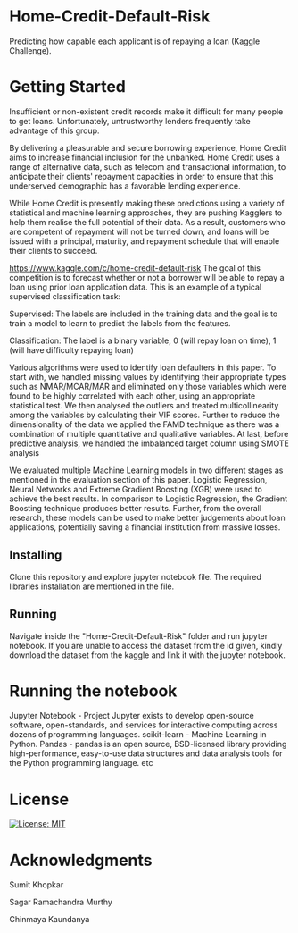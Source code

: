 # Home-Credit-Default-Risk
Predicting how capable each applicant is of repaying a loan (Kaggle Challenge).

# Getting Started
Insufficient or non-existent credit records make it difficult for many people to get loans. Unfortunately, untrustworthy lenders frequently take advantage of this group.

By delivering a pleasurable and secure borrowing experience, Home Credit aims to increase financial inclusion for the unbanked. Home Credit uses a range of alternative data, such as telecom and transactional information, to anticipate their clients' repayment capacities in order to ensure that this underserved demographic has a favorable lending experience.

While Home Credit is presently making these predictions using a variety of statistical and machine learning approaches, they are pushing Kagglers to help them realise the full potential of their data. As a result, customers who are competent of repayment will not be turned down, and loans will be issued with a principal, maturity, and repayment schedule that will enable their clients to succeed.

https://www.kaggle.com/c/home-credit-default-risk
The goal of this competition is to forecast whether or not a borrower will be able to repay a loan using prior loan application data. This is an example of a typical supervised classification task:

Supervised: The labels are included in the training data and the goal is to train a model to learn to predict the labels from the features.

Classification: The label is a binary variable, 0 (will repay loan on time), 1 (will have difficulty repaying loan)

Various algorithms were used to identify loan defaulters in
this paper. To start with, we handled missing values by identifying their appropriate types such as NMAR/MCAR/MAR and
eliminated only those variables which were found to be highly
correlated with each other, using an appropriate statistical test.
We then analysed the outliers and treated multicollinearity
among the variables by calculating their VIF scores. Further
to reduce the dimensionality of the data we applied the
FAMD technique as there was a combination of multiple
quantitative and qualitative variables. At last, before predictive
analysis, we handled the imbalanced target column using
SMOTE analysis

We evaluated multiple Machine Learning
models in two different stages as mentioned in the evaluation
section of this paper. Logistic Regression, Neural Networks
and Extreme Gradient Boosting (XGB) were used to achieve
the best results. In comparison to Logistic Regression, the
Gradient Boosting technique produces better results. Further,
from the overall research, these models can be used to make
better judgements about loan applications, potentially saving
a financial institution from massive losses.

## Installing
Clone this repository and explore jupyter notebook file.
The required libraries installation are mentioned in the file.

## Running
Navigate inside the "Home-Credit-Default-Risk" folder and run jupyter notebook.
If you are unable to access the dataset from the id given, kindly download the dataset from the kaggle and link it with the jupyter notebook.

# Running the notebook
Jupyter Notebook - Project Jupyter exists to develop open-source software, open-standards, and services for interactive computing across dozens of programming languages.
scikit-learn - Machine Learning in Python.
Pandas - pandas is an open source, BSD-licensed library providing high-performance, easy-to-use data structures and data analysis tools for the Python programming language.
etc

# License
[![License: MIT](https://img.shields.io/badge/License-MIT-yellow.svg)](https://opensource.org/licenses/MIT)

# Acknowledgments
Sumit Khopkar

Sagar Ramachandra Murthy

Chinmaya Kaundanya